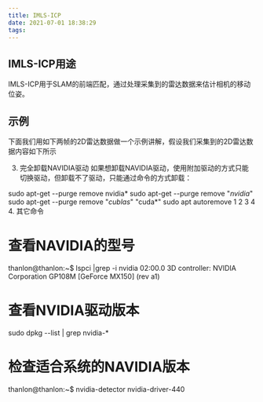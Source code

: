 ```yaml
---
title: IMLS-ICP
date: 2021-07-01 18:38:29
tags:
---
```


## IMLS-ICP用途

IMLS-ICP用于SLAM的前端匹配，通过处理采集到的雷达数据来估计相机的移动位姿。

## 示例

下面我们用如下两帧的2D雷达数据做一个示例讲解，假设我们采集到的2D雷达数据内容如下所示





3. 完全卸载NAVIDIA驱动
如果想卸载NAVIDIA驱动，使用附加驱动的方式只能切换驱动，但卸载不了驱动，只能通过命令的方式卸载：

sudo apt-get --purge remove nvidia*
sudo apt-get --purge remove "*nvidia*"
sudo apt-get --purge remove "*cublas*" "cuda*"
sudo apt autoremove
1
2
3
4
4. 其它命令
# 查看NAVIDIA的型号
thanlon@thanlon:~$ lspci |grep -i nvidia
02:00.0 3D controller: NVIDIA Corporation GP108M [GeForce MX150] (rev a1)
# 查看NVIDIA驱动版本
sudo dpkg --list | grep nvidia-*
# 检查适合系统的NAVIDIA版本
thanlon@thanlon:~$ nvidia-detector 
nvidia-driver-440

